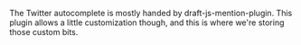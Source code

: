 The Twitter autocomplete is mostly handed by draft-js-mention-plugin. This plugin
allows a little customization though, and this is where we're storing those
custom bits.
